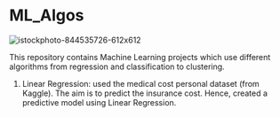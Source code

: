 # ML_Algos
![istockphoto-844535726-612x612](https://user-images.githubusercontent.com/108270861/236766519-8e27556b-ff4b-4aa2-a494-76ccbaad6538.jpg)

This repository contains Machine Learning projects which use different algorithms from regression and classification to clustering.

1. Linear Regression: used the medical cost personal dataset (from Kaggle). The aim is to predict the insurance cost. Hence, created a predictive model using Linear Regression.
